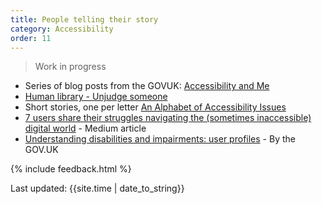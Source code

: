 ```yaml
---
title: People telling their story
category: Accessibility
order: 11
---
```


<blockquote class="red">
  <p>Work in progress</p>
</blockquote>

- Series of blog posts from the GOVUK: [Accessibility and Me](https://accessibility.blog.gov.uk/category/accessibility-and-me/)
- [Human library - Unjudge someone](https://humanlibrary.org) 
- Short stories, one per letter [An Alphabet of Accessibility Issues](https://the-pastry-box-project.net/anne-gibson/2014-july-31)
- [7 users share their struggles navigating the (sometimes inaccessible) digital world](https://medium.com/dsgnrs/7-users-share-their-struggles-navigating-the-inaccessible-digital-world-ffca5b3e3dc1) - Medium article
- [Understanding disabilities and impairments: user profiles](https://www.gov.uk/government/publications/understanding-disabilities-and-impairments-user-profiles) - By the GOV.UK


{% include feedback.html %}
<br>
<div>Last updated: {{site.time | date_to_string}}</div>
